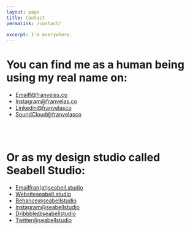 ```yaml
---
layout: page
title: Contact
permalink: /contact/

excerpt: I'm everywhere.
---
```



# You can find me as a human being using my real name on:

<ul class="category">
  <a href="mailto:f@franvelas.co" target="_blank"><li>Email<span class="info">f@franvelas.co</span></li></a>
  <a href="https://instagram.com/franvelas.co" target="_blank"><li>Instagram<span class="info">@franvelas.co</span></li></a>
  <a href="https://linkedin.com/in/franvelasco" target="_blank"><li>Linkedin<span class="info">@franvelasco</span></li></a>
  <a href="https://soundcloud.com/franvelasco" target="_blank"><li>SoundCloud<span class="info">@franvelasco</span></li></a>
</ul>

<br><br>

# Or as my design studio called Seabell Studio:

<ul class="category">
  <a href="mailto:fran@seabell.studio" target="_blank"><li>Email<span class="info">fran(at)seabell.studio</span></li></a>
  <a href="https://seabell.studio" target="_blank"><li>Website<span class="info">seabell.studio</span></li></a>
  <a href="https://behance.net/seabellstudio" target="_blank"><li>Behance<span class="info">@seabellstudio</span></li></a>
  <a href="https://instagram.com/seabellstudio" target="_blank"><li>Instagram<span class="info">@seabellstudio</span></li></a>
  <a href="https://dribbble.com/seabellstudio" target="_blank"><li>Dribbble<span class="info">@seabellstudio</span></li></a>
  <a href="https://twitter.com/seabellstudio" target="_blank"><li>Twitter<span class="info">@seabellstudio</span></li></a>
</ul>
